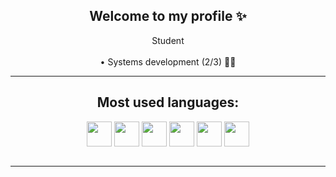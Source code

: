 ###
<div align="center">
<h2>Welcome to my profile ✨</h2>
    <a> Student </a>
    <br/>
   
 <br/>
    <a> • Systems development (2/3) 👨‍🎓</a>
 <br/>
   
</div>
<hr/>


<div style="display: inline_block">
  <h2 align="center">Most used languages: </h2>
  <div align="center">
  <img align="center"  height="40" width="40" src="https://cdn.jsdelivr.net/gh/devicons/devicon/icons/html5/html5-original.svg"/>
  <img align="center"  height="40" width="40" src="https://cdn.jsdelivr.net/gh/devicons/devicon/icons/css3/css3-original.svg"/>
  <img align="center"  height="40" width="40" src="https://cdn.jsdelivr.net/gh/devicons/devicon/icons/react/react-original.svg"/>
  <img align="center"  height="40" width="40" src="https://cdn.jsdelivr.net/gh/devicons/devicon/icons/javascript/javascript-original.svg"/>
  <img align="center"  height="40" width="40" src="https://cdn.jsdelivr.net/gh/devicons/devicon/icons/mysql/mysql-original.svg"/>
  <img align="center"  height="40" width="40" src="https://cdn3.iconfinder.com/data/icons/logos-and-brands-adobe/512/267_Python-512.png"/>
  </div>
</div>

<!-- <div style="display: inline_block">
  <h2 align="center">My design/art tools: </h2>
  <div align="center">
  <img align="center"  height="30" width="40" src="https://cdn.jsdelivr.net/gh/devicons/devicon/icons/illustrator/illustrator-plain.svg"/>
  <img align="center"  height="30" width="40" src="https://cdn.jsdelivr.net/gh/devicons/devicon/icons/photoshop/photoshop-plain.svg"/>
  </div> -->
</div>
<br/>
<hr/>   

